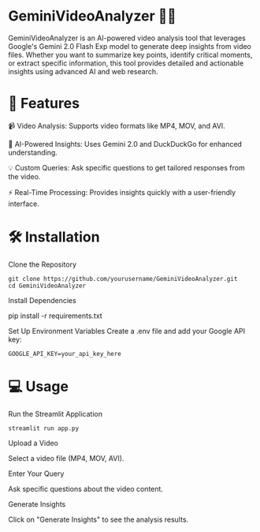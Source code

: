 # GeminiVideoAnalyzer 🎥✨

GeminiVideoAnalyzer is an AI-powered video analysis tool that leverages Google's Gemini 2.0 Flash Exp model to generate deep insights from video files. Whether you want to summarize key points, identify critical moments, or extract specific information, this tool provides detailed and actionable insights using advanced AI and web research.

# 🚀 Features

📹 Video Analysis: Supports video formats like MP4, MOV, and AVI.

🤖 AI-Powered Insights: Uses Gemini 2.0 and DuckDuckGo for enhanced understanding.

💡 Custom Queries: Ask specific questions to get tailored responses from the video.

⚡ Real-Time Processing: Provides insights quickly with a user-friendly interface.

# 🛠️ Installation

Clone the Repository
```
git clone https://github.com/yourusername/GeminiVideoAnalyzer.git
cd GeminiVideoAnalyzer
```
Install Dependencies

pip install -r requirements.txt

Set Up Environment Variables
Create a .env file and add your Google API key:
```
GOOGLE_API_KEY=your_api_key_here
```

# 💻 Usage

Run the Streamlit Application
```
streamlit run app.py
```
Upload a Video

Select a video file (MP4, MOV, AVI).

Enter Your Query

Ask specific questions about the video content.

Generate Insights

Click on "Generate Insights" to see the analysis results.
